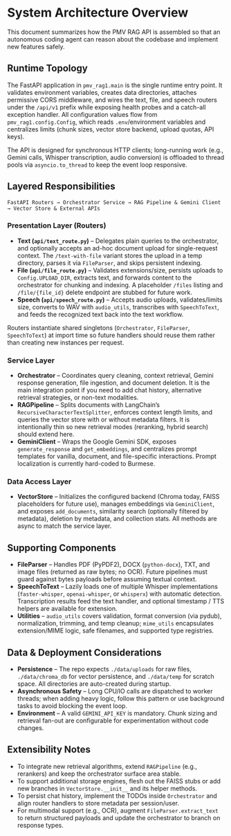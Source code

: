 # System Architecture Overview

This document summarizes how the PMV RAG API is assembled so that an autonomous
coding agent can reason about the codebase and implement new features safely.

## Runtime Topology

The FastAPI application in `pmv_rag1.main` is the single runtime entry point. It
validates environment variables, creates data directories, attaches permissive
CORS middleware, and wires the text, file, and speech routers under the
`/api/v1` prefix while exposing health probes and a catch-all exception handler.
All configuration values flow from `pmv_rag1.config.Config`, which reads
`.env`/environment variables and centralizes limits (chunk sizes, vector store
backend, upload quotas, API keys).

The API is designed for synchronous HTTP clients; long-running work (e.g.,
Gemini calls, Whisper transcription, audio conversion) is offloaded to thread
pools via `asyncio.to_thread` to keep the event loop responsive.

## Layered Responsibilities

```
FastAPI Routers → Orchestrator Service → RAG Pipeline & Gemini Client → Vector Store & External APIs
```

### Presentation Layer (Routers)
- **Text (`api/text_route.py`)** – Delegates plain queries to the orchestrator,
and optionally accepts an ad-hoc document upload for single-request context. The
`/text-with-file` variant stores the upload in a temp directory, parses it via
`FileParser`, and skips persistent indexing.
- **File (`api/file_route.py`)** – Validates extensions/size, persists uploads to
`Config.UPLOAD_DIR`, extracts text, and forwards content to the orchestrator for
chunking and indexing. A placeholder `/files` listing and `/file/{file_id}`
delete endpoint are stubbed for future work.
- **Speech (`api/speech_route.py`)** – Accepts audio uploads, validates/limits
size, converts to WAV with `audio_utils`, transcribes with `SpeechToText`, and
feeds the recognized text back into the text workflow.

Routers instantiate shared singletons (`Orchestrator`, `FileParser`,
`SpeechToText`) at import time so future handlers should reuse them rather than
creating new instances per request.

### Service Layer
- **Orchestrator** – Coordinates query cleaning, context retrieval, Gemini
response generation, file ingestion, and document deletion. It is the main
integration point if you need to add chat history, alternative retrieval
strategies, or non-text modalities.
- **RAGPipeline** – Splits documents with LangChain’s
`RecursiveCharacterTextSplitter`, enforces context length limits, and queries
the vector store with or without metadata filters. It is intentionally thin so
new retrieval modes (reranking, hybrid search) should extend here.
- **GeminiClient** – Wraps the Google Gemini SDK, exposes `generate_response`
and `get_embeddings`, and centralizes prompt templates for vanilla, document,
and file-specific interactions. Prompt localization is currently hard-coded to
Burmese.

### Data Access Layer
- **VectorStore** – Initializes the configured backend (Chroma today, FAISS
placeholders for future use), manages embeddings via `GeminiClient`, and exposes
`add_documents`, similarity search (optionally filtered by metadata), deletion
by metadata, and collection stats. All methods are async to match the service
layer.

## Supporting Components

- **FileParser** – Handles PDF (PyPDF2), DOCX (`python-docx`), TXT, and image
files (returned as raw bytes; no OCR). Future pipelines must guard against bytes
payloads before assuming textual context.
- **SpeechToText** – Lazily loads one of multiple Whisper implementations
(`faster-whisper`, `openai-whisper`, or `whisperx`) with automatic detection.
Transcription results feed the text handler, and optional timestamp / TTS helpers
are available for extension.
- **Utilities** – `audio_utils` covers validation, format conversion (via
pydub), normalization, trimming, and temp cleanup; `mime_utils` encapsulates
extension/MIME logic, safe filenames, and supported type registries.

## Data & Deployment Considerations

- **Persistence** – The repo expects `./data/uploads` for raw files,
`./data/chroma_db` for vector persistence, and `./data/temp` for scratch space.
All directories are auto-created during startup.
- **Asynchronous Safety** – Long CPU/IO calls are dispatched to worker threads;
when adding heavy logic, follow this pattern or use background tasks to avoid
blocking the event loop.
- **Environment** – A valid `GEMINI_API_KEY` is mandatory. Chunk sizing and
retrieval fan-out are configurable for experimentation without code changes.

## Extensibility Notes

- To integrate new retrieval algorithms, extend `RAGPipeline` (e.g., rerankers)
and keep the orchestrator surface area stable.
- To support additional storage engines, flesh out the FAISS stubs or add new
branches in `VectorStore.__init__` and its helper methods.
- To persist chat history, implement the TODOs inside `Orchestrator` and align
router handlers to store metadata per session/user.
- For multimodal support (e.g., OCR), augment `FileParser.extract_text` to
return structured payloads and update the orchestrator to branch on response
types.


